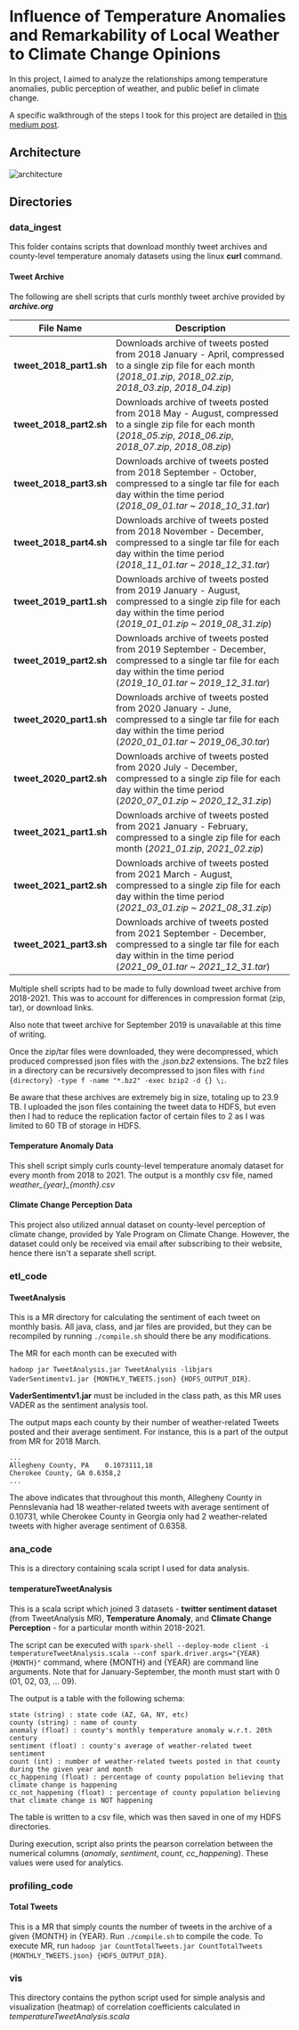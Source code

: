 # Influence of Temperature Anomalies and Remarkability of Local Weather to Climate Change Opinions

In this project, I aimed to analyze the relationships among temperature anomalies, public perception of weather, and public belief in climate change.

A specific walkthrough of the steps I took for this project are detailed in [this medium post](https://medium.com/@hsj276/using-twitter-to-correlate-remarkability-of-local-weather-and-opinions-of-climate-change-80b95f170831).

## Architecture

![architecture](https://drive.google.com/uc?export=view&id=18jdPGbwW1d8bYTQ7IDnDFhz-GRHDYYEs)

## Directories

### data_ingest

This folder contains scripts that download monthly tweet archives and county-level temperature anomaly datasets using the linux **curl** command.

#### Tweet Archive

The following are shell scripts that curls monthly tweet archive provided by **_archive.org_**

| File Name               | Description                                                                                                                                                                     |
| ----------------------- | ------------------------------------------------------------------------------------------------------------------------------------------------------------------------------- |
| **tweet_2018_part1.sh** | Downloads archive of tweets posted from 2018 January - April, compressed to a single zip file for each month (_2018_01.zip_, _2018_02.zip_, _2018_03.zip_, _2018_04.zip_)       |
| **tweet_2018_part2.sh** | Downloads archive of tweets posted from 2018 May - August, compressed to a single zip file for each month (_2018_05.zip_, _2018_06.zip_, _2018_07.zip_, _2018_08.zip_)          |
| **tweet_2018_part3.sh** | Downloads archive of tweets posted from 2018 September - October, compressed to a single tar file for each day within the time period (_2018_09_01.tar_ ~ _2018_10_31.tar_)     |
| **tweet_2018_part4.sh** | Downloads archive of tweets posted from 2018 November - December, compressed to a single tar file for each day within the time period (_2018_11_01.tar_ ~ _2018_12_31.tar_)     |
| **tweet_2019_part1.sh** | Downloads archive of tweets posted from 2019 January - August, compressed to a single zip file for each day within the time period (_2019_01_01.zip_ ~ _2019_08_31.zip_)        |
| **tweet_2019_part2.sh** | Downloads archive of tweets posted from 2019 September - December, compressed to a single tar file for each day within the time period (_2019_10_01.tar_ ~ _2019_12_31.tar_)    |
| **tweet_2020_part1.sh** | Downloads archive of tweets posted from 2020 January - June, compressed to a single tar file for each day within the time period (_2020_01_01.tar_ ~ _2019_06_30.tar_)          |
| **tweet_2020_part2.sh** | Downloads archive of tweets posted from 2020 July - December, compressed to a single zip file for each day within the time period (_2020_07_01.zip_ ~ _2020_12_31.zip_)         |
| **tweet_2021_part1.sh** | Downloads archive of tweets posted from 2021 January - February, compressed to a single zip file for each month (_2021_01.zip_, _2021_02.zip_)                                  |
| **tweet_2021_part2.sh** | Downloads archive of tweets posted from 2021 March - August, compressed to a single zip file for each day within the time period (_2021_03_01.zip_ ~ _2021_08_31.zip_)          |
| **tweet_2021_part3.sh** | Downloads archive of tweets posted from 2021 September - December, compressed to a single tar file for each day within in the time period (_2021_09_01.tar_ ~ _2021_12_31.tar_) |

Multiple shell scripts had to be made to fully download tweet archive from 2018-2021. This was to account for differences in compression format (zip, tar), or download links.

Also note that tweet archive for September 2019 is unavailable at this time of writing.

Once the zip/tar files were downloaded, they were decompressed, which produced compressed json files with the _.json.bz2_ extensions. The bz2 files in a directory can be recursively decompressed to json files with `find {directory} -type f -name "*.bz2" -exec bzip2 -d {} \;`.

Be aware that these archives are extremely big in size, totaling up to 23.9 TB. I uploaded the json files containing the tweet data to HDFS, but even then I had to reduce the replication factor of certain files to 2 as I was limited to 60 TB of storage in HDFS.

#### Temperature Anomaly Data

This shell script simply curls county-level temperature anomaly dataset for every month from 2018 to 2021. The output is a monthly csv file, named _weather\_{year}\_{month}.csv_

#### Climate Change Perception Data

This project also utilized annual dataset on county-level perception of climate change, provided by Yale Program on Climate Change. However, the dataset could only be received via email after subscribing to their website, hence there isn't a separate shell script.

### etl_code

#### TweetAnalysis

This is a MR directory for calculating the sentiment of each tweet on monthly basis. All java, class, and jar files are provided, but they can be recompiled by running `./compile.sh` should there be any modifications.

The MR for each month can be executed with

`hadoop jar TweetAnalysis.jar TweetAnalysis -libjars VaderSentimentv1.jar {MONTHLY_TWEETS.json} {HDFS_OUTPUT_DIR}`.

**VaderSentimentv1.jar** must be included in the class path, as this MR uses VADER as the sentiment analysis tool.

The output maps each county by their number of weather-related Tweets posted and their average sentiment. For instance, this is a part of the output from MR for 2018 March.

```
...
Allegheny County, PA	0.1073111,18
Cherokee County, GA	0.6358,2
...
```

The above indicates that throughout this month, Allegheny County in Pennslevania had 18 weather-related tweets with average sentiment of 0.10731, while Cherokee County in Georgia only had 2 weather-related tweets with higher average sentiment of 0.6358.

### ana_code

This is a directory containing scala script I used for data analysis.

#### temperatureTweetAnalysis

This is a scala script which joined 3 datasets - **twitter sentiment dataset** (from TweetAnalysis MR), **Temperature Anomaly**, and **Climate Change Perception** - for a particular month within 2018-2021.

The script can be executed with `spark-shell --deploy-mode client -i temperatureTweetAnalysis.scala --conf spark.driver.args="{YEAR} {MONTH}"` command, where {MONTH} and {YEAR} are command line arguments. Note that for January-September, the month must start with 0 (01, 02, 03, ... 09).

The output is a table with the following schema:

```
state (string) : state code (AZ, GA, NY, etc)
county (string) : name of county
anomaly (float) : county's monthly temperature anomaly w.r.t. 20th century
sentiment (float) : county's average of weather-related tweet sentiment
count (int) : number of weather-related tweets posted in that county during the given year and month
cc_happening (float) : percentage of county population believing that climate change is happening
cc_not_happening (float) : percentage of county population believing that climate change is NOT happening
```

The table is written to a csv file, which was then saved in one of my HDFS directories.

During execution, script also prints the pearson correlation between the numerical columns (_anomaly_, _sentiment_, _count_, _cc_happening_). These values were used for analytics.

### profiling_code

#### Total Tweets

This is a MR that simply counts the number of tweets in the archive of a given {MONTH} in {YEAR}. Run `./compile.sh` to compile the code. To execute MR, run `hadoop jar CountTotalTweets.jar CountTotalTweets {MONTHLY_TWEETS.json} {HDFS_OUTPUT_DIR}`.

### vis

This directory contains the python script used for simple analysis and visualization (heatmap) of correlation coefficients calculated in _temperatureTweetAnalysis.scala_
